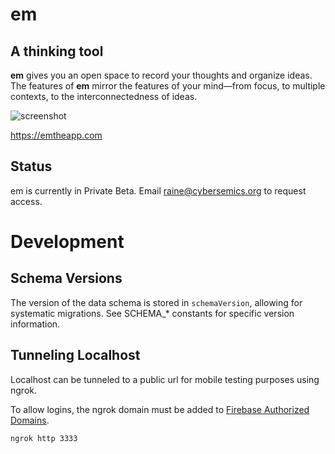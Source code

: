 # em

## A thinking tool

**em** gives you an open space to record your thoughts and organize ideas. The features of **em** mirror the features of your mind—from focus, to multiple contexts, to the interconnectedness of ideas.

![screenshot](https://emtheapp.com/wp-content/uploads/2019/07/em-autofocus.gif)

https://emtheapp.com

## Status

em is currently in Private Beta. Email raine@cybersemics.org to request access.

# Development

## Schema Versions

The version of the data schema is stored in `schemaVersion`, allowing for systematic migrations. See SCHEMA_* constants for specific version information.

## Tunneling Localhost

Localhost can be tunneled to a public url for mobile testing purposes using ngrok.

To allow logins, the ngrok domain must be added to [Firebase Authorized Domains](https://console.firebase.google.com/u/0/project/em-proto/authentication/providers).

```sh
ngrok http 3333
```
